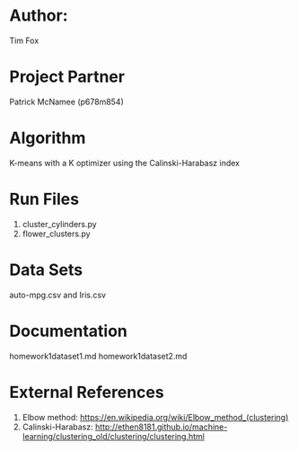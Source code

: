# Author:
Tim Fox

# Project Partner
Patrick McNamee (p678m854)

# Algorithm
K-means with a K optimizer using the Calinski-Harabasz index

# Run Files
1) cluster_cylinders.py
2) flower_clusters.py

# Data Sets
auto-mpg.csv and Iris.csv

# Documentation
homework1dataset1.md
homework1dataset2.md

# External References
1) Elbow method: https://en.wikipedia.org/wiki/Elbow_method_(clustering)
2) Calinski-Harabasz: http://ethen8181.github.io/machine-learning/clustering_old/clustering/clustering.html
